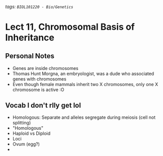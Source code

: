 ###### tags: `BIOL101220 - Bio/Genetics`

# Lect 11, Chromosomal Basis of Inheritance

## Personal Notes

- Genes are inside chromosomes
- Thomas Hunt Morgna, an embryologist, was a dude who associated genes with chromosomes
- Even though female mammals inherit two X chromosomes, only one X chromosome is active :O

## Vocab I don't rlly get lol
- Homologous: Separate and alleles segregate during meiosis (cell not splitting)
- "Homologous"
- Haploid vs Diploid
- Loci
- Ovum (egg?)
- 
